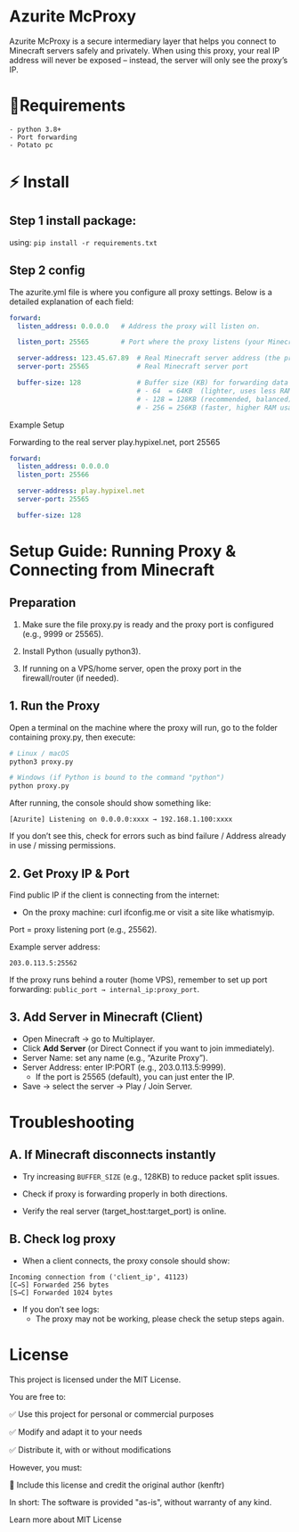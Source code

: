 # Azurite McProxy

Azurite McProxy is a secure intermediary layer that helps you connect to Minecraft servers safely and privately. When using this proxy, your real IP address will never be exposed – instead, the server will only see the proxy’s IP.

# 📃Requirements

```
- python 3.8+
- Port forwarding
- Potato pc
```

# ⚡ Install

## Step 1 install package:

using:
```pip install -r requirements.txt```

## Step 2 config

The azurite.yml file is where you configure all proxy settings. Below is a detailed explanation of each field:
```yaml
forward:
  listen_address: 0.0.0.0   # Address the proxy will listen on.

  listen_port: 25565        # Port where the proxy listens (your Minecraft client connects here)

  server-address: 123.45.67.89  # Real Minecraft server address (the proxy forwards traffic here)
  server-port: 25565            # Real Minecraft server port

  buffer-size: 128              # Buffer size (KB) for forwarding data
                                # - 64  = 64KB  (lighter, uses less RAM)
                                # - 128 = 128KB (recommended, balanced)
                                # - 256 = 256KB (faster, higher RAM usage)

```
Example Setup

Forwarding to the real server play.hypixel.net, port 25565
```yaml
forward:
  listen_address: 0.0.0.0
  listen_port: 25566

  server-address: play.hypixel.net
  server-port: 25565

  buffer-size: 128
```


# Setup Guide: Running Proxy & Connecting from Minecraft


## Preparation

1. Make sure the file proxy.py is ready and the proxy port is configured (e.g., 9999 or 25565).

2. Install Python (usually python3).

3. If running on a VPS/home server, open the proxy port in the firewall/router (if needed).

##  1. Run the Proxy
Open a terminal on the machine where the proxy will run, go to the folder containing proxy.py, then execute:
```bash
# Linux / macOS
python3 proxy.py

# Windows (if Python is bound to the command "python")
python proxy.py

```

After running, the console should show something like:
```
[Azurite] Listening on 0.0.0.0:xxxx → 192.168.1.100:xxxx
```

If you don’t see this, check for errors such as bind failure / Address already in use / missing permissions.

## 2. Get Proxy IP & Port


Find public IP if the client is connecting from the internet:

- On the proxy machine: curl ifconfig.me or visit a site like whatismyip.

Port = proxy listening port (e.g., 25562).

Example server address:

```
203.0.113.5:25562

```

If the proxy runs behind a router (home VPS), remember to set up port forwarding: ``public_port → internal_ip:proxy_port``.

## 3. Add Server in Minecraft (Client)

- Open Minecraft → go to Multiplayer.
- Click **Add Server** (or Direct Connect if you want to join immediately).
- Server Name: set any name (e.g., “Azurite Proxy”).
- Server Address: enter IP:PORT (e.g., 203.0.113.5:9999).
   - If the port is 25565 (default), you can just enter the IP.
- Save → select the server → Play / Join Server.

# Troubleshooting

## A. If Minecraft disconnects instantly
- Try increasing ``BUFFER_SIZE`` (e.g., 128KB) to reduce packet split issues.

- Check if proxy is forwarding properly in both directions.

- Verify the real server (target_host:target_port) is online.

## B. Check log proxy

- When a client connects, the proxy console should show:
```
Incoming connection from ('client_ip', 41123)
[C→S] Forwarded 256 bytes
[S→C] Forwarded 1024 bytes
```
- If you don’t see logs:
  -  The proxy may not be working, please check the setup steps again.


# License

This project is licensed under the MIT License.

You are free to:

✅ Use this project for personal or commercial purposes

✅ Modify and adapt it to your needs

✅ Distribute it, with or without modifications

However, you must:

📄 Include this license and credit the original author (kenftr)

In short: The software is provided "as-is", without warranty of any kind.

Learn more about MIT License
